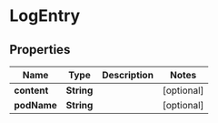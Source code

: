 

# LogEntry

## Properties

Name | Type | Description | Notes
------------ | ------------- | ------------- | -------------
**content** | **String** |  |  [optional]
**podName** | **String** |  |  [optional]



